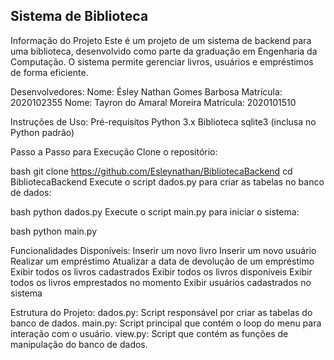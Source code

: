 ## Sistema de Biblioteca ##

Informação do Projeto
Este é um projeto de um sistema de backend para uma biblioteca, desenvolvido como parte da graduação em Engenharia da Computação. O sistema permite gerenciar livros, usuários e empréstimos de forma eficiente.


Desenvolvedores:
Nome: Ésley Nathan Gomes Barbosa
Matrícula: 2020102355
Nome: Tayron do Amaral Moreira
Matrícula: 2020101510


Instruções de Uso:
Pré-requisitos
Python 3.x
Biblioteca sqlite3 (inclusa no Python padrão)


Passo a Passo para Execução
Clone o repositório:

bash
git clone https://github.com/Esleynathan/BibliotecaBackend
cd BibliotecaBackend
Execute o script dados.py para criar as tabelas no banco de dados:

bash
python dados.py
Execute o script main.py para iniciar o sistema:

bash
python main.py


Funcionalidades Disponíveis:
Inserir um novo livro
Inserir um novo usuário
Realizar um empréstimo
Atualizar a data de devolução de um empréstimo
Exibir todos os livros cadastrados
Exibir todos os livros disponíveis
Exibir todos os livros emprestados no momento
Exibir usuários cadastrados no sistema


Estrutura do Projeto:
dados.py: Script responsável por criar as tabelas do banco de dados.
main.py: Script principal que contém o loop do menu para interação com o usuário.
view.py: Script que contém as funções de manipulação do banco de dados.